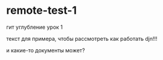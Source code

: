 # remote-test-1
гит углубление урок 1

текст для примера, чтобы рассмотреть как работать
djn!!!

и какие-то документы может? 
